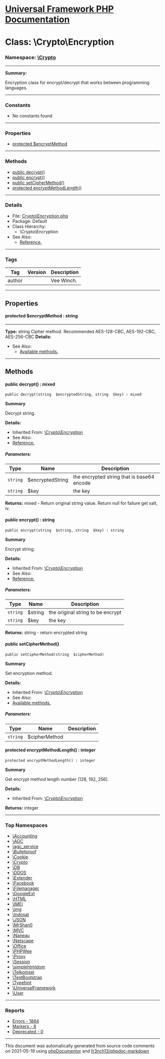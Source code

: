 # [Universal Framework PHP Documentation](../home.md)

# Class: \Crypto\Encryption
### Namespace: [\Crypto](../namespaces/Crypto.md)
---
**Summary:**

Encryption class for encrypt/decrypt that works between programming languages.

---
### Constants
* No constants found
---
### Properties
* [protected $encryptMethod](../classes/Crypto.Encryption.md#property_encryptMethod)
---
### Methods
* [public decrypt()](../classes/Crypto.Encryption.md#method_decrypt)
* [public encrypt()](../classes/Crypto.Encryption.md#method_encrypt)
* [public setCipherMethod()](../classes/Crypto.Encryption.md#method_setCipherMethod)
* [protected encryptMethodLength()](../classes/Crypto.Encryption.md#method_encryptMethodLength)
---
### Details
* File: [Crypto\Encryption.php](../files/Crypto.Encryption.md)
* Package: Default
* Class Hierarchy:
  * \Crypto\Encryption
* See Also:
  * [Reference.](https://stackoverflow.com/questions/41222162/encrypt-in-php-openssl-and-decrypt-in-javascript-cryptojs)
---
### Tags
| Tag | Version | Description |
| --- | ------- | ----------- |
| author |  | Vee Winch. |
---
## Properties
<a name="property_encryptMethod"></a>
#### protected $encryptMethod : string
---
**Type:** string
Cipher method. Recommended AES-128-CBC, AES-192-CBC, AES-256-CBC
**Details:**
* See Also:
  * [Available methods.](http://php.net/manual/en/function.openssl-get-cipher-methods.php)



---
## Methods
<a name="method_decrypt" class="anchor"></a>
#### public decrypt() : mixed

```
public decrypt(string  $encryptedString, string  $key) : mixed
```

**Summary**

Decrypt string.

**Details:**
* Inherited From: [\Crypto\Encryption](../classes/Crypto.Encryption.md)
* See Also:
 * [Reference.](https://stackoverflow.com/questions/41222162/encrypt-in-php-openssl-and-decrypt-in-javascript-cryptojs)
##### Parameters:
| Type | Name | Description |
| ---- | ---- | ----------- |
| <code>string</code> | $encryptedString  | the encrypted string that is base64 encode |
| <code>string</code> | $key  | the key |

**Returns:** mixed - Return original string value. Return null for failure get salt, iv.


<a name="method_encrypt" class="anchor"></a>
#### public encrypt() : string

```
public encrypt(string  $string, string  $key) : string
```

**Summary**

Encrypt string.

**Details:**
* Inherited From: [\Crypto\Encryption](../classes/Crypto.Encryption.md)
* See Also:
 * [Reference.](https://stackoverflow.com/questions/41222162/encrypt-in-php-openssl-and-decrypt-in-javascript-cryptojs)
##### Parameters:
| Type | Name | Description |
| ---- | ---- | ----------- |
| <code>string</code> | $string  | the original string to be encrypt |
| <code>string</code> | $key  | the key |

**Returns:** string - return encrypted string


<a name="method_setCipherMethod" class="anchor"></a>
#### public setCipherMethod() 

```
public setCipherMethod(string  $cipherMethod) 
```

**Summary**

Set encryption method.

**Details:**
* Inherited From: [\Crypto\Encryption](../classes/Crypto.Encryption.md)
* See Also:
 * [Available methods.](http://php.net/manual/en/function.openssl-get-cipher-methods.php)
##### Parameters:
| Type | Name | Description |
| ---- | ---- | ----------- |
| <code>string</code> | $cipherMethod  |  |




<a name="method_encryptMethodLength" class="anchor"></a>
#### protected encryptMethodLength() : integer

```
protected encryptMethodLength() : integer
```

**Summary**

Get encrypt method length number (128, 192, 256).

**Details:**
* Inherited From: [\Crypto\Encryption](../classes/Crypto.Encryption.md)

**Returns:** integer



---

### Top Namespaces

* [\Accounting](../namespaces/Accounting.md)
* [\AGC](../namespaces/AGC.md)
* [\agc_service](../namespaces/agc_service.md)
* [\Bulletproof](../namespaces/Bulletproof.md)
* [\Cookie](../namespaces/Cookie.md)
* [\Crypto](../namespaces/Crypto.md)
* [\DB](../namespaces/DB.md)
* [\DDOS](../namespaces/DDOS.md)
* [\Extender](../namespaces/Extender.md)
* [\Facebook](../namespaces/Facebook.md)
* [\Filemanager](../namespaces/Filemanager.md)
* [\GoogleExt](../namespaces/GoogleExt.md)
* [\HTML](../namespaces/HTML.md)
* [\IMEI](../namespaces/IMEI.md)
* [\img](../namespaces/img.md)
* [\Indosat](../namespaces/Indosat.md)
* [\JSON](../namespaces/JSON.md)
* [\MrShan0](../namespaces/MrShan0.md)
* [\MVC](../namespaces/MVC.md)
* [\Naneau](../namespaces/Naneau.md)
* [\Netscape](../namespaces/Netscape.md)
* [\Office](../namespaces/Office.md)
* [\PHPWee](../namespaces/PHPWee.md)
* [\Proxy](../namespaces/Proxy.md)
* [\Session](../namespaces/Session.md)
* [\simplehtmldom](../namespaces/simplehtmldom.md)
* [\Telkomsel](../namespaces/Telkomsel.md)
* [\TestBootstrap](../namespaces/TestBootstrap.md)
* [\Typehint](../namespaces/Typehint.md)
* [\UniversalFramework](../namespaces/UniversalFramework.md)
* [\User](../namespaces/User.md)

---

### Reports
* [Errors - 1884](../reports/errors.md)
* [Markers - 8](../reports/markers.md)
* [Deprecated - 0](../reports/deprecated.md)

---

This document was automatically generated from source code comments on 2021-05-19 using [phpDocumentor](http://www.phpdoc.org/) and [fr3nch13/phpdoc-markdown](https://github.com/fr3nch13/phpdoc-markdown)

